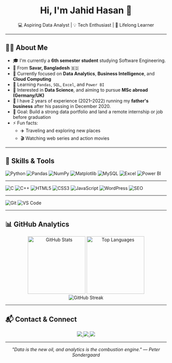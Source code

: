 <h1 align="center">Hi, I'm Jahid Hasan 👋</h1>
<p align="center">
  💻 Aspiring Data Analyst | 💡 Tech Enthusiast | 🌱 Lifelong Learner
</p>

---

## 👨‍💻 About Me

- 🎓 I'm currently a **6th semester student** studying Software Engineering.
- 🏡 From **Savar, Bangladesh** 🇧🇩
- 🔭 Currently focused on **Data Analytics**, **Business Intelligence**, and **Cloud Computing**  
- 🧠 Learning `Pandas`, `SQL`, `Excel`, and `Power BI`  
- 🧪 Interested in **Data Science**, and aiming to pursue **MSc abroad (Germany/UK)**
- 💼 I have 2 years of experience (2021–2022) running my **father's business** after his passing in December 2020.
- 🎯 Goal: Build a strong data portfolio and land a remote internship or job before graduation
- ⚡ Fun facts:
  - ✈️ Traveling and exploring new places
  - 🎬 Watching web series and action movies

---

## 🔧 Skills & Tools

![Python](https://img.shields.io/badge/-Python-3776AB?logo=python&logoColor=white&style=flat)
![Pandas](https://img.shields.io/badge/-Pandas-150458?logo=pandas&logoColor=white&style=flat)
![NumPy](https://img.shields.io/badge/-NumPy-013243?logo=numpy&logoColor=white&style=flat)
![Matplotlib](https://img.shields.io/badge/-Matplotlib-11557C?logo=matplotlib&logoColor=white&style=flat)
![MySQL](https://img.shields.io/badge/-MySQL-4479A1?logo=mysql&logoColor=white&style=flat)
![Excel](https://img.shields.io/badge/-Excel-217346?logo=microsoft-excel&logoColor=white&style=flat)
![Power BI](https://img.shields.io/badge/-PowerBI-F2C811?logo=powerbi&logoColor=black&style=flat)

---

![C](https://img.shields.io/badge/-C-00599C?logo=c&logoColor=white&style=flat)
![C++](https://img.shields.io/badge/-C++-00599C?logo=cplusplus&logoColor=white&style=flat)
![HTML5](https://img.shields.io/badge/-HTML5-E34F26?logo=html5&logoColor=white&style=flat)
![CSS3](https://img.shields.io/badge/-CSS3-1572B6?logo=css3&logoColor=white&style=flat)
![JavaScript](https://img.shields.io/badge/-JavaScript-F7DF1E?logo=javascript&logoColor=black&style=flat)
![WordPress](https://img.shields.io/badge/-WordPress-21759B?logo=wordpress&logoColor=white&style=flat)
![SEO](https://img.shields.io/badge/-SEO-00A859?style=flat&logo=google&logoColor=white)

---

![Git](https://img.shields.io/badge/-Git-F05032?logo=git&logoColor=white&style=flat)
![VS Code](https://img.shields.io/badge/-VSCode-007ACC?logo=visual-studio-code&logoColor=white&style=flat)


---

## 📊 GitHub Analytics

<p align="center">
  <img height="180em" src="https://github-readme-stats.vercel.app/api?username=jahidstm&show_icons=true&theme=radical&include_all_commits=true&count_private=true" alt="GitHub Stats"/>
  <img height="180em" src="https://github-readme-stats.vercel.app/api/top-langs/?username=jahidstm&layout=compact&theme=radical" alt="Top Languages"/>
  <br/>
  <img src="https://github-readme-streak-stats.herokuapp.com/?user=jahidhasan&theme=radical" alt="GitHub Streak"/>
</p>

---

## 📬 Contact & Connect

<p align="center">
  <a href="mailto:jahidhasanstm@gmail.com">
    <img src="https://img.shields.io/badge/Email-D14836?style=for-the-badge&logo=gmail&logoColor=white"/>
  </a>
  <a href="https://linkedin.com/in/jahidstm">
    <img src="https://img.shields.io/badge/LinkedIn-0077B5?style=for-the-badge&logo=linkedin&logoColor=white"/>
  </a>
  <a href="https://drive.google.com/file/d/1XDoB43RIPBAkOdKDKe-9lcw6uCLc4CPV/view">
    <img src="https://img.shields.io/badge/Download_CV-4285F4?style=for-the-badge&logo=googledrive&logoColor=white"/>
  </a>
</p>

---

<p align="center">
  <em>"Data is the new oil, and analytics is the combustion engine." — Peter Sondergaard</em>
</p>
